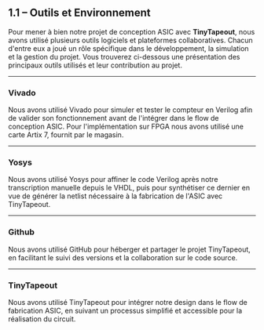 ##  1.1 – Outils et Environnement

Pour mener à bien notre projet de conception ASIC avec **TinyTapeout**, nous avons utilisé plusieurs outils logiciels et plateformes collaboratives. Chacun d'entre eux a joué un rôle spécifique dans le développement, la simulation et la gestion du projet. Vous trouverez ci-dessous une présentation des principaux outils utilisés et leur contribution au projet.

---

### Vivado

Nous avons utilisé Vivado pour simuler et tester le compteur en Verilog afin de valider son fonctionnement avant de l'intégrer dans le flow de conception ASIC. Pour l'implémentation sur FPGA nous avons utilisé une carte Artix 7, fournit par le magasin. 


---

### Yosys

Nous avons utilisé Yosys pour affiner le code Verilog après notre transcription manuelle depuis le VHDL, puis pour synthétiser ce dernier en vue de générer la netlist nécessaire à la fabrication de l'ASIC avec TinyTapeout.



---

### Github

Nous avons utilisé GitHub pour héberger et partager le projet TinyTapeout, en facilitant le suivi des versions et la collaboration sur le code source.

---

### TinyTapeout

Nous avons utilisé TinyTapeout pour intégrer notre design dans le flow de fabrication ASIC, en suivant un processus simplifié et accessible pour la réalisation du circuit.

